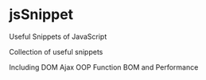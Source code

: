 jsSnippet
=========

Useful Snippets of JavaScript

Collection of useful snippets

Including DOM Ajax OOP Function BOM and Performance
